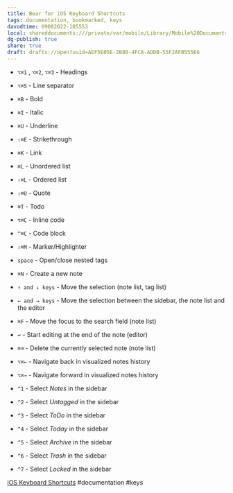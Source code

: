 ```yaml
---
title: Bear for iOS Keyboard Shortcuts
tags: documentation, bookmarked, keys
davodtime: 09082022-105553
local: shareddocuments:///private/var/mobile/Library/Mobile%20Documents/iCloud~md~obsidian/Documents/OBSHIDDIAN/drafts/AEF5E05E-2B80-4FCA-ADDB-55F2AFB555E6.md
dg-publish: true
share: true
draft: drafts://open?uuid=AEF5E05E-2B80-4FCA-ADDB-55F2AFB555E6
---
```

* `⌥⌘1` , `⌥⌘2`, `⌥⌘3` - Headings
* `⌥⌘S` - Line separator

* `⌘B` - Bold
* `⌘I` - Italic
* `⌘U` - Underline
* `⇧⌘E` - Strikethrough
* `⌘K` - Link

* `⌘L` - Unordered list
* `⇧⌘L` - Ordered list
* `⇧⌘U` - Quote
* `⌘T` - Todo

* `⌥⌘C` - Inline code
* `^⌘C` - Code block
* `⇧⌘M` - Marker/Highlighter

* `space` - Open/close nested tags
* `⌘N` - Create a new note
* `↑ and ↓ keys` - Move the selection (note list, tag list)
* `← and → keys` - Move the selection between the sidebar, the note list and the editor
* `⌘F` - Move the focus to the search field (note list)
* `↩︎` - Start editing at the end of the note (editor)
* `⌘⌫` - Delete the currently selected note (note list)
* `⌥⌘←` - Navigate back in visualized notes history
* `⌥⌘→` - Navigate forward in visualized notes history

* `^1` - Select *Notes* in the sidebar
* `^2` - Select *Untagged* in the sidebar
* `^3` - Select *ToDo* in the sidebar
* `^4` - Select *Today* in the sidebar
* `^5` - Select *Archive* in the sidebar
* `^6` - Select *Trash* in the sidebar
* `^7` - Select *Locked* in the sidebar

[iOS Keyboard Shortcuts](https://bear.app/faq/Shortcuts%20and%20more/iOS%20Shortcuts/)
#documentation #keys